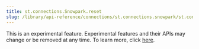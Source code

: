 ```yaml
---
title: st.connections.Snowpark.reset
slug: /library/api-reference/connections/st.connections.snowpark/st.connections.snowpark.reset
---
```


<Important>

This is an experimental feature. Experimental features and their APIs may change or be removed at any time. To learn more, click [here](/library/advanced-features/prerelease#experimental-features).

</Important>

<Autofunction function="streamlit.connections.Snowpark.reset" />
